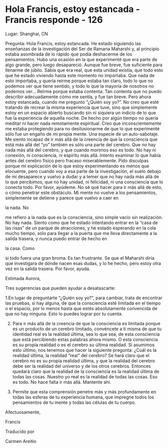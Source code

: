 # Hola Francis, estoy estancada - Francis responde - 126

Lugar: Shanghai, CN

Pregunta: Hola Francis, estoy estancada. He estado siguiendo las enseñanzas de la investigación del Ser de Ramana Maharshi y, al principio estaba asombrada de lo rápido que podía deshacerme de los pensamientos. Hubo una ocasión en la que experimenté que era parte de algo grande, pero luego desapareció. Aunque fue breve, fue suficiente para llenarme de júbilo. Sabía que era real, que esta unidad existía, que todo esto que he estado viviendo hasta este momento no importaba. Que nada de esto importaba, y quería reírme porque estaba tan claro, todo lo que no podemos ver que tiene sentido, y todo lo que la mayoría de nosotros no podemos ver… Reírme porque estaba contenta. Tan contenta que no puedo describir adecuadamente cómo me sentía, y fue tan breve. Pero ahora estoy estancada, cuando me pregunto “¿Quién soy yo?”. No creo que esté tratando de recrear la misma experiencia que tuve, sino que simplemente estoy en un espacio abierto buscando sin ni siquiera un indicio de lo que fue la experiencia de aquella noche. De hecho por algún tiempo no quería meditar ni hacer nada remotamente espiritual. Creo que inconscientemente me estaba protegiendo para no desilusionarme de que lo que experimenté sólo fue un engaño de mi propia mente. Una especie de un auto-sabotaje. Me siento incapaz de ir más allá de la creencia de que la consciencia que está más allá del “yo” también es sólo una parte del cerebro. Que no hay nada más allá del cerebro, y que cuando morimos eso es todo. No hay ni conexión, ni consciencia, ni espíritu más allá. Intento examinar lo que había antes del cerebro físico pero fracaso miserablemente. Pido disculpas porque mi explicación de lo que estoy experimentando es menos que elocuente, pero cuando voy a esa parte de la investigación, el suelo debajo de mí desaparece y vuelvo a dudar y a temer que no hay nada más allá de lo que percibimos, que no hay unidad, ni felicidad, ni una consciencia que lo conecta todo. Por favor, ayúdeme. No sé qué hacer para ir más allá de esto, o cómo penetrar este obstáculo. Mi mente no vuelve a los pensamientos, simplemente se detiene y parece que vuelvo a caer en 

la nada. No

 me refiero a la nada que es la consciencia, sino simple vacío sin realización. No hay nada. Siento como que he estado intentando entrar en la “casa de las risas” de un parque de atracciones, y he estado esperando en la cola mucho tiempo, sólo para llegar a la puerta que me lleva directamente a la salida trasera, y nunca puedo entrar de hecho en 

la casa. Como

 si todo fuera una gran broma. Es tan frustrante. Se que el Maharshi diría que investigara de dónde nacen esas dudas, y lo he hecho, pero estoy otra vez en la salida trasera. Por favor, ayuda.

Estimada Aurora, 

Tres sugerencias que pueden ayudar a desatascarte:

1.En lugar de preguntarte “¿Quién soy yo?”, para cambiar, trata de encontrar las pruebas, si hay alguna, de que la consciencia esté limitada en el tiempo o el espacio, por lo menos hasta que estés absolutamente convencida de que no hay ninguna. Esto lo puedes lograr por tu cuenta.

2. Para ir más allá de la creencia de que la consciencia es limitada porque es un producto de un cerebro limitado, convéncete a ti misma de que tu identidad real es la realidad última, sea lo que sea, de esta consciencia que está percibiendo estas palabras ahora mismo. O esta consciencia es su propia realidad o es el cerebro su última realidad. Si asumimos esto último, nos tenemos que hacer la siguiente pregunta: ¿Cuál es la realidad última, la realidad “real” del cerebro? Se hará claro que el cerebro no es su propia realidad última, y que la realidad del cerebro debe ser la realidad del universo y de los otros cerebros. Entonces quedará claro que la realidad de la consciencia es la realidad última de todas las cosas. Nuestro yo real es la realidad de todas las cosas. Eso es todo. No hace falta ir más allá. Mantente ahí.

3. Permite que esta comprensión penetre más y más profundamente en todas las esferas de tu experiencia humana, que impregne todos los pensamientos de tu mente y todas las células de tu cuerpo.

Afectuosamente, 

Francis

Traducido por 

Carmen Areitio

